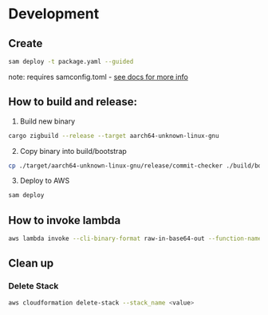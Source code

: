 # Development
## Create
```bash
sam deploy -t package.yaml --guided
```
note: requires samconfig.toml - [see docs for more info](https://docs.aws.amazon.com/serverless-application-model/latest/developerguide/serverless-sam-cli-config.html)

## How to build and release:
1. Build new binary
```bash
cargo zigbuild --release --target aarch64-unknown-linux-gnu 
```
2. Copy binary into build/bootstrap
```bash
cp ./target/aarch64-unknown-linux-gnu/release/commit-checker ./build/bootstrap  
```
3. Deploy to AWS
```bash
sam deploy
```

## How to invoke lambda
```bash
aws lambda invoke --cli-binary-format raw-in-base64-out --function-name commit-checker-stack-CommitChecker-lVlrMRBDMr6X --payload '{"date": "2022-01-02T18:44:49Z" }' output.json && cat output.json
```

## Clean up
### Delete Stack
```bash
aws cloudformation delete-stack --stack_name <value>
```